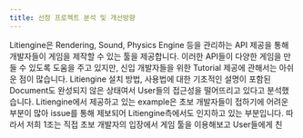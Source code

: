 ```yaml
---
title: 선정 프로젝트 분석 및 개선방향
---
```

Litiengine은 Rendering, Sound, Physics Engine 등을 관리하는 API 제공을 통해 개발자들이 게임을 제작할 수 있는 툴을 제공합니다. 이러한 API들이 다양한 게임을 만들 수 있도록 도움을 주고 있지만, 신입 개발자들을 위한 Tutorial 제공에 관해서는 아쉬운 점이 많습니다. Litiengine 설치 방법, 사용법에 대한 기초적인 설명이 포함된 Document도 완성되지 않은 상태여서 User들의 접근성을 떨어뜨리고 있다고 분석했습니다. Litiengine에서 제공하고 있는 example은 초보 개발자들이 접하기에 어려운 부분이 많아 issue를 통해 제보되어 Litiengine측에서도 인지하고 있는 부분입니다. 따라서 저희 1조는 직접 초보 개발자의 입장에서 게임 툴을 이용해보고 User들에게 친
